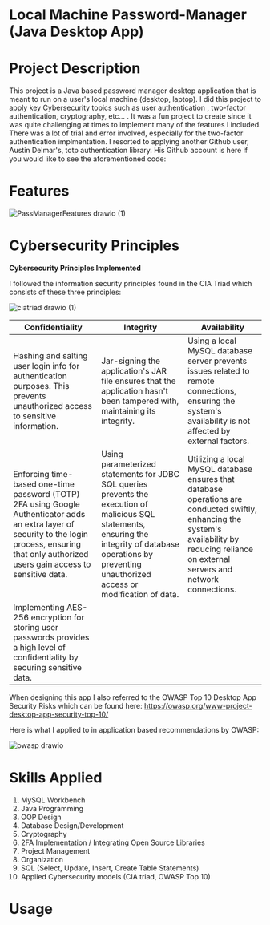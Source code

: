 #  Local Machine Password-Manager (Java Desktop App)

# Project Description
This project is a Java based password manager desktop application that is meant to run on a user's local machine (desktop, laptop). I did this project to apply key Cybersecurity topics such as user authentication , two-factor authentication, cryptography, etc... . 
It was a fun project to create since it was quite challenging at times to implement many of the features I included. There was a lot of trial and error involved, especially for the two-factor authentication implmentation. I resorted to applying another Github user, Austin Delmar's, totp authentication library. His Github account is here if you would like to see the aforementioned code: 


# Features

![PassManagerFeatures drawio (1)](https://github.com/michl203/Password-Manager-/assets/110306237/76252b93-23ce-41f3-8a28-ba5fdd4a8f00)




# Cybersecurity Principles 

**Cybersecurity Principles Implemented**

I followed the information security principles found in the CIA Triad which consists of these three principles:

![ciatriad drawio (1)](https://github.com/michl203/Password-Manager-/assets/110306237/7156444d-c3c2-433c-a392-53e0e1d4fea0)


| **Confidentiality** | **Integrity** | **Availability** |
|---------------------|---------------|------------------|
| Hashing and salting user login info for authentication purposes. This prevents unauthorized access to sensitive information. | Jar-signing the application's JAR file ensures that the application hasn't been tampered with, maintaining its integrity. | Using a local MySQL database server prevents issues related to remote connections, ensuring the system's availability is not affected by external factors. |
| Enforcing time-based one-time password (TOTP) 2FA using Google Authenticator adds an extra layer of security to the login process, ensuring that only authorized users gain access to sensitive data. | Using parameterized statements for JDBC SQL queries prevents the execution of malicious SQL statements, ensuring the integrity of database operations by preventing unauthorized access or modification of data. | Utilizing a local MySQL database ensures that database operations are conducted swiftly, enhancing the system's availability by reducing reliance on external servers and network connections. |
| Implementing AES-256 encryption for storing user passwords provides a high level of confidentiality by securing sensitive data. |  |  |


When designing this app I also referred to the OWASP Top 10 Desktop App Security Risks which can be found here: https://owasp.org/www-project-desktop-app-security-top-10/ 

Here is what I applied to in application based recommendations by OWASP:

![owasp drawio](https://github.com/michl203/Password-Manager-/assets/110306237/7b6e4cdb-cff8-4feb-a7f9-45dc494953ff)


# Skills Applied
1. MySQL Workbench                                                
2. Java Programming
3. OOP Design
4. Database Design/Development
5. Cryptography
6. 2FA Implementation / Integrating Open Source Libraries
7. Project Management
8. Organization
9. SQL (Select, Update, Insert, Create Table Statements)
10. Applied Cybersecurity models (CIA triad, OWASP Top 10)


# Usage 


